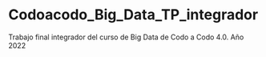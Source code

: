 # Codoacodo_Big_Data_TP_integrador
Trabajo final integrador del curso de Big Data de Codo a Codo 4.0. Año 2022
